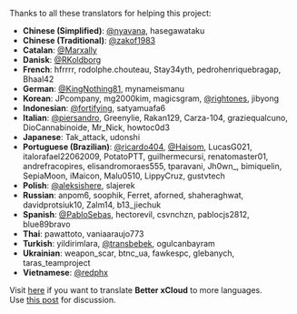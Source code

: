 Thanks to all these translators for helping this project:

- **Chinese (Simplified)**: [@nyavana](https://github.com/nyavana), hasegawataku
- **Chinese (Traditional)**: [@zakof1983](https://github.com/zakof1983)
- **Catalan**: [@Marxally](https://github.com/Marxally)  
- **Danisk**: [@RKoldborg](https://github.com/RKoldborg)  
- **French**: hfrrrr, rodolphe.chouteau, Stay34yth, pedrohenriquebragap, Bhaal42
- **German**: [@KingNothing81](https://github.com/KingNothing81), mynameismanu
- **Korean**: JPcompany, mg2000kim, magicsgram, [@rightones](https://github.com/rightones), jibyong
- **Indonesian**: [@fortifying](https://github.com/fortifying), satyamuafa6
- **Italian**: [@piersandro](https://github.com/piersandro), Greenylie, Rakan129, Carza-104, graziequalcuno, DioCannabinoide, Mr_Nick, howtoc0d3
- **Japanese**: Tak_attack, udonshi
- **Portuguese (Brazilian)**: [@ricardo404](https://github.com/ricardo404), [@Haisom](https://github.com/Haisom), LucasG021, italorafael22062009, PotatoPTT, guilhermecursi, renatomaster01, andrefracopires, elisandromoraes555, tparavani, Jh0wn_, bimiquelin, SepiaMoon, iMaicon, Malu0510, LippyCruz, gustvtech
- **Polish**: [@aleksishere](https://github.com/aleksishere), slajerek
- **Russian**: anpom6, soophik, Ferret, aforned, shaheraghwat, davidprotsiuk10, Zalm14, b13_jiechuk
- **Spanish**: [@PabloSebas](https://github.com/PabloSebas), hectorevil, csvnchzn, pablocjs2812, blue89bravo
- **Thai**: pawattoto, vaniaaraujo773  
- **Turkish**: yildirimlara, [@transbebek](https://github.com/transbebek), ogulcanbayram
- **Ukrainian**: weapon_scar, btnc_ua, fawkespc, glebanych, taras_teamproject
- **Vietnamese**: [@redphx](https://github.com/redphx)

Visit [here](https://crowdin.com/project/better-xcloud) if you want to translate **Better xCloud** to more languages.  
Use [this post](https://github.com/redphx/better-xcloud/discussions/131) for discussion.  
